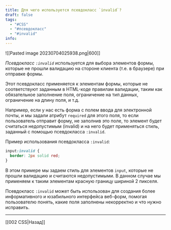 ```yaml
---
title: Для чего используется псевдокласс `invalid`?
draft: false
tags:
  - "#CSS"
  - "#псевдокласс"
  - "#invalid"
info:
---
```

![[Pasted image 20230704025938.png|600]]

_Псевдокласс `:invalid`_ используется для выбора элементов формы, которые не прошли валидацию на стороне клиента (т.е. в браузере) при отправке формы.

Этот псевдокласс применяется к элементам формы, которые не соответствуют заданным в HTML-коде правилам валидации, таким как обязательное заполнение поля, ограничение на тип данных, ограничение на длину поля, и т.д.

Например, если у нас есть форма с полем ввода для электронной почты, и мы задали атрибут `required` для этого поля, то если пользователь отправит форму, не заполнив это поле, то элемент будет считаться недопустимым (invalid) и на него будет применяться стиль, заданный с помощью псевдокласса `:invalid`.

Пример использования псевдокласса `:invalid`:

```css
input:invalid {
  border: 2px solid red;
}
```

В этом примере мы задаем стиль для элементов `input`, которые не прошли валидацию и считаются недопустимыми. В данном случае мы применяем к таким элементам красную границу шириной 2 пикселя.

Псевдокласс `:invalid` может быть использован для создания более информативного и юзабильного интерфейса веб-форм, помогая пользователю понять, какие поля заполнены некорректно и что нужно исправить.

---

[[002 CSS|Назад]]